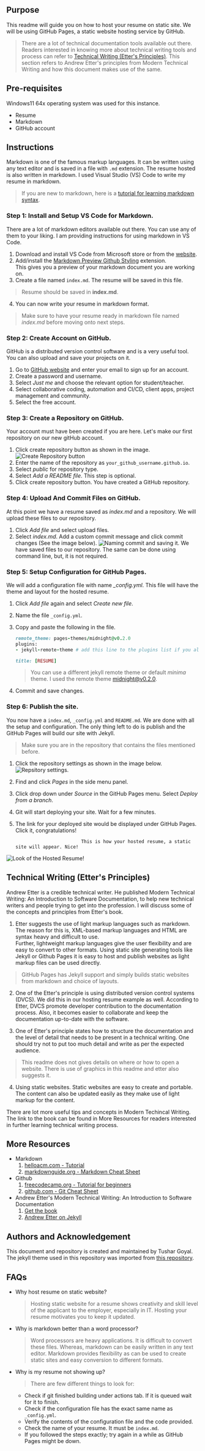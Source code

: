 ## Purpose 

This readme will guide you on how to host your resume on static site. We will be using GitHub Pages, a static website hosting service by GitHub. 
>There are a lot of technical documentation tools available out there.  
Readers interested in knowing more about technical writing tools and process can refer to [Technical Writing (Etter's Principles)](#technical-writing-(etter's-principles)). This section refers to Andrew Etter's principles from Modern Technical Writing and how this document makes use of the same.

## Pre-requisites
Windows11 64x operating system was used for this instance.  
* Resume
* Markdown
* GitHub account

## Instructions

Markdown is one of the famous markup languages. It can be written using any text editor and is saved in a file with `.md` extension. The resume hosted is also written in markdown. I used Visual Studio (VS) Code to write my resume in markdown.

 >If you are new to markdown, here is a [tutorial for learning markdown syntax](https://www.markdowntutorial.com/).  


### Step 1: Install and Setup VS Code for Markdown.
There are a lot of markdown editors available out there. You can use any of them to your liking. I am providing instructions for using markdown in VS Code.
1. Download and install VS Code from Microsoft store or from the [website](https://code.visualstudio.com/download).
2. Add/install the [Markdown Preview Github Styling](https://marketplace.visualstudio.com/items?itemName=bierner.markdown-preview-github-styles) extension.  
This gives you a preview of your markdown document you are working on.  
3. Create a file named `index.md`. The resume will be saved in this file.  
>Resume should be saved in **index.md**.
4. You can now write your resume in markdown format.
>Make sure to have your resume ready in markdown file named *index.md* before moving onto next steps.

### Step 2: Create Account on GitHub.
GitHub is a distributed version control software and is a very useful tool. You can also upload and save your projects on it.
1. Go to [GitHub website](https://github.com/) and enter your email to sign up for an account.
2. Create a password and username.
3. Select *Just me* and choose the relevant option for student/teacher.
4. Select collaborative coding, automation and CI/CD, client apps, project management and community.
5. Select the free account.

### Step 3: Create a Repository on GitHub.
Your account must have been created if you are here. Let's make our first repository on our new gitHub account.
1. Click create repository button as shown in the image.
![Create Repository button](createRepo.png)
2. Enter the name of the repository as `your_github_username.github.io`.
3. Select *public* for repository type.
4. Select *Add a README file*. This step is optional.  
5. Click create repository button.
You have created a GitHub repository. 

### Step 4: Upload And Commit Files on GitHub.
At this point we have a resume saved as *index.md* and a repository. We will upload these files to our repository.
1. Click *Add file* and select upload files.
2. Select *index.md*. Add a custom commit message and click commit changes (See the image below).
![Naming commit and saving it.](savefile.png)
We have saved files to our repository. The same can be done using command line, but, it is not required.

### Step 5: Setup Configuration for GitHub Pages.
We will add a configuration file with name *_config.yml*. This file will have the theme and layout for the hosted resume.
1. Click *Add file* again and select *Create new file*.
2. Name the file `_config.yml`.
3. Copy and paste the following in the file.

    ```ruby
    remote_theme: pages-themes/midnight@v0.2.0
    plugins:
    - jekyll-remote-theme # add this line to the plugins list if you already have one

    title: [RESUME]
    ```
    > You can use a different jekyll remote theme or default *minima* theme. I used the remote theme midnight@v0.2.0.
4. Commit and save changes.

### Step 6: Publish the site.
You now have a `index.md`, `_config.yml` and `README.md`. We are done with all the setup and configuration. The only thing left to do is publish and the GitHub Pages will build our site with Jekyll.
> Make sure you are in the repository that contains the files mentioned before.
1. Click the repository settings as shown in the image below. 
    ![Repsitory settings.](repoSetting.png)
2. Find and click *Pages* in the side menu panel.
3. Click drop down under *Source* in the GitHub Pages menu. Select *Deploy from a branch*.
4. Git will start deploying your site. Wait for a few minutes.
5. The link for your deployed site would be displayed under GitHub Pages. Click it, congratulations!

                               This is how your hosted resume, a static site will appear. Nice!

![Look of the Hosted Resume!](resume.gif)

## Technical Writing (Etter's Principles)
Andrew Etter is a credible technical writer. He published Modern Technical Writing: An Introduction to Software Documentation, to help new technical writers and people trying to get into the profession. I will discuss some of the concepts and principles from Etter's book.

1. Etter suggests the use of light markup languages such as markdown. The reason for this is, XML-based markup languages and HTML are syntax heavy and difficult to use.  
Further, lightweight markup languages give the user flexibility and are easy to convert to other formats. Using static site generating tools like Jekyll or Github Pages it is easy to host and publish websites as light markup files can be used directly.
> GitHub Pages has Jekyll support and simply builds static websites from markdown and choice of layouts.

2. One of the Etter's principle is using distributed version control systems (DVCS). We did this in our hosting resume example as well. According to Etter, DVCS promote developer contribution to the documentation process. Also, it becomes easier to collaborate and keep the documentation up-to-date with the software.

3. One of Etter's principle states how to structure the documentation and the level of detail that needs to be present in a technical writing. One should try not to put too much detail and write as per the expected audience.
> This readme does not gives details on where or how to open a website. There is use of graphics in this readme and etter also suggests it.
4. Using static websites. Static websites are easy to create and portable. The content can also be updated easily as they make use of light markup for the content.

There are lot more useful tips and concepts in Modern Techincal Writing. The link to the book can be found in More Resources for readers interested in further learning technical writing process.

## More Resources
* Markdown
    1. [helloacm.com - Tutorial](https://www.markdowntutorial.com/)
    2. [markdownguide.org - Markdown Cheat Sheet](https://www.markdownguide.org/cheat-sheet)
* Github  
    1. [freecodecamp.org - Tutorial for beginners](https://www.freecodecamp.org/news/git-and-github-for-beginners/#prerequisites)
    2. [github.com - Git Cheat Sheet](https://education.github.com/git-cheat-sheet-education.pdf)
* Andrew Etter's Modern Technical Writing: An Introduction to Software Documentation
    1. [Get the book](https://www.amazon.ca/Modern-Technical-Writing-Introduction-Documentation-ebook/dp/B01A2QL9SS)
    2. [Andrew Etter on Jekyll](https://www.youtube.com/watch?v=cQqRumnj1qo)



## Authors and Acknowledgement

This document and repository is created and maintained by Tushar Goyal.  
The jekyll theme used in this repository was imported from [this repository](https://github.com/pages-themes/midnight.git).

## FAQs

* Why host resume on static website?
    > Hosting static website for a resume shows creativity and skill level of the applicant to the employer, especially in IT. Hosting your resume motivates you to keep it updated.
* Why is markdown better than a word processor?
    > Word processors are heavy applications. It is difficult to convert these files. Whereas, markdown can be easily written in any text editor. Markdown provides flexibility as can be used to create static sites and easy conversion to different formats.
* Why is my resume not showing up?
    > There are few different things to look for:  
     * Check if git finished building under actions tab. If it is queued wait for it to finish.  
     * Check if the configuration file has the exact same name as `_config.yml`.  
     * Verify the contents of the configuration file and the code provided.  
     * Check the name of your resume. It must be `index.md`.
     * If you followed the steps exactly; try again in a while as GitHub Pages might be down.
